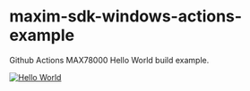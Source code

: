 # maxim-sdk-windows-actions-example

Github Actions MAX78000 Hello World build example.

[![Hello World](https://github.com/Maxim-Integrated-Software-Public/maxim-sdk-windows-actions-example/actions/workflows/hello_world_build.yml/badge.svg?branch=master)](https://github.com/Maxim-Integrated-Software-Public/maxim-sdk-windows-actions-example/actions/workflows/hello_world_build.yml)
